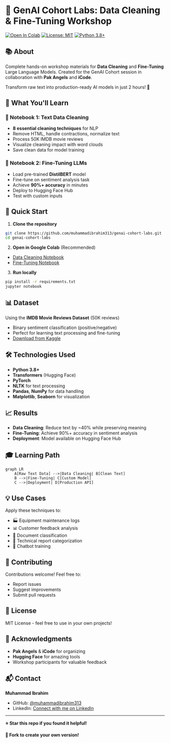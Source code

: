 
# 🚀 GenAI Cohort Labs: Data Cleaning & Fine-Tuning Workshop

[![Open In Colab](https://colab.research.google.com/assets/colab-badge.svg)](https://colab.research.google.com/github/muhammadibrahim313/genai-cohort-labs/blob/main/text_data_cleaning.ipynb)
[![License: MIT](https://img.shields.io/badge/License-MIT-yellow.svg)](https://opensource.org/licenses/MIT)
[![Python 3.8+](https://img.shields.io/badge/python-3.8+-blue.svg)](https://www.python.org/downloads/)

## 📚 About

Complete hands-on workshop materials for **Data Cleaning** and **Fine-Tuning** Large Language Models. Created for the GenAI Cohort session in collaboration with **Pak Angels** and **iCode**.

Transform raw text into production-ready AI models in just 2 hours! 🎯

## 🎯 What You'll Learn

### 📓 Notebook 1: Text Data Cleaning
- **8 essential cleaning techniques** for NLP
- Remove HTML, handle contractions, normalize text
- Process 50K IMDB movie reviews
- Visualize cleaning impact with word clouds
- Save clean data for model training

### 📓 Notebook 2: Fine-Tuning LLMs
- Load pre-trained **DistilBERT** model
- Fine-tune on sentiment analysis task
- Achieve **90%+ accuracy** in minutes
- Deploy to Hugging Face Hub
- Test with custom inputs

## 🚀 Quick Start

1. **Clone the repository**
```bash
git clone https://github.com/muhammadibrahim313/genai-cohort-labs.git
cd genai-cohort-labs
```

2. **Open in Google Colab** (Recommended)
- [Data Cleaning Notebook](https://colab.research.google.com/github/muhammadibrahim313/genai-cohort-labs/blob/main/text_data_cleaning.ipynb)
- [Fine-Tuning Notebook](https://colab.research.google.com/github/muhammadibrahim313/genai-cohort-labs/blob/main/fine_tuning.ipynb)

3. **Run locally**
```bash
pip install -r requirements.txt
jupyter notebook
```

## 📊 Dataset

Using the **IMDB Movie Reviews Dataset** (50K reviews)
- Binary sentiment classification (positive/negative)
- Perfect for learning text processing and fine-tuning
- [Download from Kaggle](https://www.kaggle.com/datasets/lakshmi25npathi/imdb-dataset-of-50k-movie-reviews)

## 🛠️ Technologies Used

- **Python 3.8+**
- **Transformers** (Hugging Face)
- **PyTorch**
- **NLTK** for text processing
- **Pandas**, **NumPy** for data handling
- **Matplotlib**, **Seaborn** for visualization

## 📈 Results

- **Data Cleaning**: Reduce text by ~40% while preserving meaning
- **Fine-Tuning**: Achieve 90%+ accuracy in sentiment analysis
- **Deployment**: Model available on Hugging Face Hub

## 🎓 Learning Path

```mermaid
graph LR
    A[Raw Text Data] -->|Data Cleaning| B[Clean Text]
    B -->|Fine-Tuning| C[Custom Model]
    C -->|Deployment| D[Production API]
```

## 💡 Use Cases

Apply these techniques to:
- 🏭 Equipment maintenance logs
- 📊 Customer feedback analysis
- 📄 Document classification
- 🔧 Technical report categorization
- 💬 Chatbot training

## 🤝 Contributing

Contributions welcome! Feel free to:
- Report issues
- Suggest improvements
- Submit pull requests

## 📝 License

MIT License - feel free to use in your own projects!

## 🙏 Acknowledgments

- **Pak Angels** & **iCode** for organizing
- **Hugging Face** for amazing tools
- Workshop participants for valuable feedback

## 📬 Contact

**Muhammad Ibrahim**
- GitHub: [@muhammadibrahim313](https://github.com/muhammadibrahim313)
- LinkedIn: [Connect with me on LinkedIn](https://www.linkedin.com/in/ibrahimqasmi313/)

---

**⭐ Star this repo if you found it helpful!**

**🔄 Fork to create your own version!**


